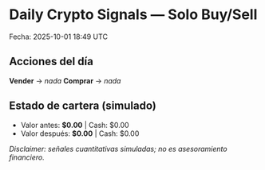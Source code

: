 # Daily Crypto Signals — Solo Buy/Sell
Fecha: 2025-10-01 18:49 UTC

## Acciones del día
**Vender** → _nada_
**Comprar** → _nada_

## Estado de cartera (simulado)
- Valor antes: **$0.00**  |  Cash: $0.00
- Valor después: **$0.00**  |  Cash: $0.00

_Disclaimer: señales cuantitativas simuladas; no es asesoramiento financiero._